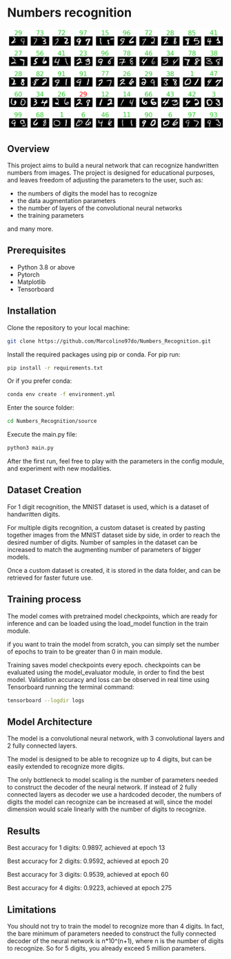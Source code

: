 # Numbers recognition
![sample_model_inference.png](resources/sample_model_inference.png)

## Overview

This project aims to build a neural network that can recognize handwritten numbers from images.
The project is designed for educational purposes, and leaves freedom of adjusting the parameters to the user, such as:
- the numbers of digits the model has to recognize
- the data augmentation parameters
- the number of layers of the convolutional neural networks
- the training parameters

and many more.

## Prerequisites

- Python 3.8 or above
- Pytorch
- Matplotlib
- Tensorboard

## Installation

Clone the repository to your local machine:

```bash
git clone https://github.com/Marcolino97do/Numbers_Recognition.git
```
Install the required packages using pip or conda. For pip run:
```bash
pip install -r requirements.txt
```
Or if you prefer conda:
```bash
conda env create -f environment.yml
```

Enter the source folder:
```bash
cd Numbers_Recognition/source
```
Execute the main.py file:
```bash
python3 main.py
```
After the first run, feel free to play with the parameters in the config module, 
and experiment with new modalities.

## Dataset Creation
For 1 digit recognition, the MNIST dataset is used, which is a dataset of handwritten digits.

For multiple digits recognition, a custom dataset is created by pasting together images from the MNIST dataset 
side by side, in order to reach the desired number of digits. 
Number of samples in the dataset can be increased to match the augmenting number of parameters of bigger models.

Once a custom dataset is created, it is stored in the data folder, and can be retrieved for faster future use.

## Training process
The model comes with pretrained model checkpoints, which are ready for inference and can be loaded using the load_model function in the train module.

if you want to train the model from scratch, you can simply set the number of epochs to train to be greater than 0 in main module.

Training saves model checkpoints every epoch. checkpoints can be evaluated using the model_evaluator module, in order to find the best model.
Validation accuracy and loss can be observed in real time using Tensorboard running the terminal command:
```bash
tensorboard --logdir logs
```

## Model Architecture
The model is a convolutional neural network, with 3 convolutional layers and 2 fully connected layers. 

The model is designed to be able to recognize up to 4 digits, but can be easily extended to recognize more digits.

The only bottleneck to model scaling is the number of parameters needed to construct the decoder of the neural network.
If instead of 2 fully connected layers as decoder we use a hardcoded decoder, the numbers of digits the model can recognize 
can be increased at will, since the model dimension would scale linearly with the number of digits to recognize.

## Results

Best accuracy for 1 digits: 0.9897, achieved at epoch 13

Best accuracy for 2 digits: 0.9592, achieved at epoch 20

Best accuracy for 3 digits: 0.9539, achieved at epoch 60

Best accuracy for 4 digits: 0.9223, achieved at epoch 275

## Limitations
You should not try to train the model to recognize more than 4 digits. In fact, the bare minimum of parameters needed 
to construct the fully connected decoder of the neural network is n*10^(n+1), where n is the number of digits to recognize. So for 5 digits,
you already exceed 5 million parameters.

